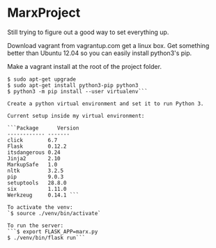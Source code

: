 # MarxProject

Still trying to figure out a good way to set everything up.

Download vagrant from vagrantup.com get a linux box.
Get something better than Ubuntu 12.04 so you can easily install python3's pip.

Make a vagrant install at the root of the project folder.

```$ sudo apt-get update
$ sudo apt-get upgrade
$ sudo apt-get install python3-pip python3
$ python3 -m pip install --user virtualenv```

Create a python virtual environment and set it to run Python 3.

Current setup inside my virtual environment:

```Package      Version
------------ -------
click        6.7    
Flask        0.12.2 
itsdangerous 0.24   
Jinja2       2.10   
MarkupSafe   1.0    
nltk         3.2.5  
pip          9.0.3  
setuptools   28.8.0 
six          1.11.0 
Werkzeug     0.14.1 ```

To activate the venv:
`$ source ./venv/bin/activate`

To run the server:
```$ export FLASK_APP=marx.py
$ ./venv/bin/flask run```